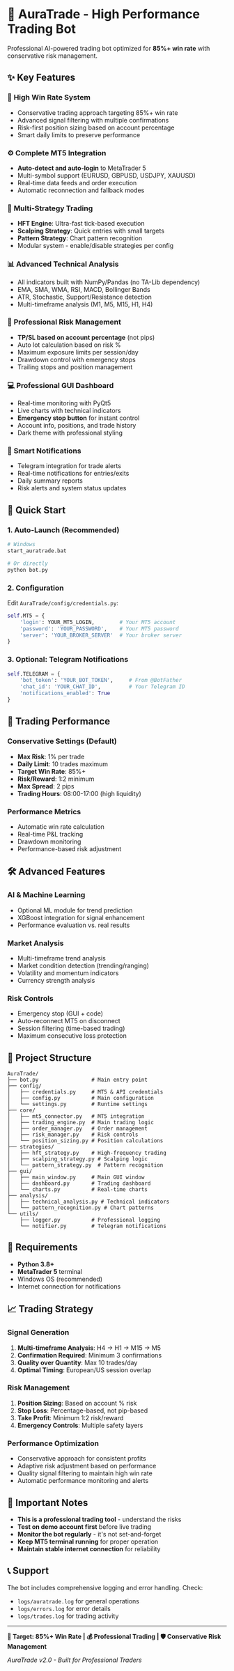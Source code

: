 
# 🤖 AuraTrade - High Performance Trading Bot

Professional AI-powered trading bot optimized for **85%+ win rate** with conservative risk management.

## ✨ Key Features

### 🎯 **High Win Rate System**
- Conservative trading approach targeting 85%+ win rate
- Advanced signal filtering with multiple confirmations
- Risk-first position sizing based on account percentage
- Smart daily limits to preserve performance

### ⚙️ **Complete MT5 Integration**
- **Auto-detect and auto-login** to MetaTrader 5
- Multi-symbol support (EURUSD, GBPUSD, USDJPY, XAUUSD)
- Real-time data feeds and order execution
- Automatic reconnection and fallback modes

### 🧠 **Multi-Strategy Trading**
- **HFT Engine**: Ultra-fast tick-based execution
- **Scalping Strategy**: Quick entries with small targets
- **Pattern Strategy**: Chart pattern recognition
- Modular system - enable/disable strategies per config

### 📊 **Advanced Technical Analysis**
- All indicators built with NumPy/Pandas (no TA-Lib dependency)
- EMA, SMA, WMA, RSI, MACD, Bollinger Bands
- ATR, Stochastic, Support/Resistance detection
- Multi-timeframe analysis (M1, M5, M15, H1, H4)

### 💼 **Professional Risk Management**
- **TP/SL based on account percentage** (not pips)
- Auto lot calculation based on risk %
- Maximum exposure limits per session/day
- Drawdown control with emergency stops
- Trailing stops and position management

### 💻 **Professional GUI Dashboard**
- Real-time monitoring with PyQt5
- Live charts with technical indicators
- **Emergency stop button** for instant control
- Account info, positions, and trade history
- Dark theme with professional styling

### 📱 **Smart Notifications**
- Telegram integration for trade alerts
- Real-time notifications for entries/exits
- Daily summary reports
- Risk alerts and system status updates

## 🚀 Quick Start

### 1. **Auto-Launch (Recommended)**
```bash
# Windows
start_auratrade.bat

# Or directly
python bot.py
```

### 2. **Configuration**
Edit `AuraTrade/config/credentials.py`:
```python
self.MT5 = {
    'login': YOUR_MT5_LOGIN,        # Your MT5 account
    'password': 'YOUR_PASSWORD',    # Your MT5 password  
    'server': 'YOUR_BROKER_SERVER'  # Your broker server
}
```

### 3. **Optional: Telegram Notifications**
```python
self.TELEGRAM = {
    'bot_token': 'YOUR_BOT_TOKEN',     # From @BotFather
    'chat_id': 'YOUR_CHAT_ID',         # Your Telegram ID
    'notifications_enabled': True
}
```

## 🎯 Trading Performance

### **Conservative Settings (Default)**
- **Max Risk**: 1% per trade
- **Daily Limit**: 10 trades maximum
- **Target Win Rate**: 85%+
- **Risk/Reward**: 1:2 minimum
- **Max Spread**: 2 pips
- **Trading Hours**: 08:00-17:00 (high liquidity)

### **Performance Metrics**
- Automatic win rate calculation
- Real-time P&L tracking
- Drawdown monitoring
- Performance-based risk adjustment

## 🛠️ Advanced Features

### **AI & Machine Learning**
- Optional ML module for trend prediction
- XGBoost integration for signal enhancement
- Performance evaluation vs. real results

### **Market Analysis**
- Multi-timeframe trend analysis
- Market condition detection (trending/ranging)
- Volatility and momentum indicators
- Currency strength analysis

### **Risk Controls**
- Emergency stop (GUI + code)
- Auto-reconnect MT5 on disconnect
- Session filtering (time-based trading)
- Maximum consecutive loss protection

## 📁 Project Structure

```
AuraTrade/
├── bot.py                 # Main entry point
├── config/
│   ├── credentials.py     # MT5 & API credentials
│   ├── config.py          # Main configuration
│   └── settings.py        # Runtime settings
├── core/
│   ├── mt5_connector.py   # MT5 integration
│   ├── trading_engine.py  # Main trading logic
│   ├── order_manager.py   # Order management
│   ├── risk_manager.py    # Risk controls
│   └── position_sizing.py # Position calculations
├── strategies/
│   ├── hft_strategy.py    # High-frequency trading
│   ├── scalping_strategy.py # Scalping logic
│   └── pattern_strategy.py  # Pattern recognition
├── gui/
│   ├── main_window.py     # Main GUI window
│   ├── dashboard.py       # Trading dashboard
│   └── charts.py          # Real-time charts
├── analysis/
│   ├── technical_analysis.py # Technical indicators
│   └── pattern_recognition.py # Chart patterns
└── utils/
    ├── logger.py          # Professional logging
    └── notifier.py        # Telegram notifications
```

## 🔧 Requirements

- **Python 3.8+**
- **MetaTrader 5** terminal
- Windows OS (recommended)
- Internet connection for notifications

## 📈 Trading Strategy

### **Signal Generation**
1. **Multi-timeframe Analysis**: H4 → H1 → M15 → M5
2. **Confirmation Required**: Minimum 3 confirmations
3. **Quality over Quantity**: Max 10 trades/day
4. **Optimal Timing**: European/US session overlap

### **Risk Management**
1. **Position Sizing**: Based on account % risk
2. **Stop Loss**: Percentage-based, not pip-based
3. **Take Profit**: Minimum 1:2 risk/reward
4. **Emergency Controls**: Multiple safety layers

### **Performance Optimization**
- Conservative approach for consistent profits
- Adaptive risk adjustment based on performance  
- Quality signal filtering to maintain high win rate
- Automatic performance monitoring and alerts

## 🚨 Important Notes

- **This is a professional trading tool** - understand the risks
- **Test on demo account first** before live trading
- **Monitor the bot regularly** - it's not set-and-forget
- **Keep MT5 terminal running** for proper operation
- **Maintain stable internet connection** for reliability

## 📞 Support

The bot includes comprehensive logging and error handling. Check:
- `logs/auratrade.log` for general operations
- `logs/errors.log` for error details
- `logs/trades.log` for trading activity

---

**🎯 Target: 85%+ Win Rate | 💰 Professional Trading | 🛡️ Conservative Risk Management**

*AuraTrade v2.0 - Built for Professional Traders*
